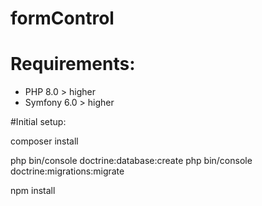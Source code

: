 # formControl

# Requirements: 
- PHP 8.0 > higher
- Symfony 6.0 > higher

#Initial setup:

composer install

php bin/console doctrine:database:create
php bin/console doctrine:migrations:migrate

npm install 

